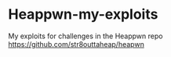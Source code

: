 # Heappwn-my-exploits
My exploits for challenges in the Heappwn repo
https://github.com/str8outtaheap/heapwn
